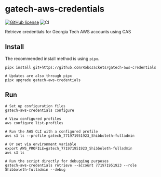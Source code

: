 # gatech-aws-credentials
[![GitHub license](https://img.shields.io/github/license/RoboJackets/gatech-aws-credentials)](https://github.com/RoboJackets/gatech-aws-credentials/blob/main/LICENSE) ![CI](https://github.com/RoboJackets/gatech-aws-credentials/workflows/CI/badge.svg)

Retrieve credentials for Georgia Tech AWS accounts using CAS

## Install
The recommended install method is using `pipx`.

```shell
pipx install git+https://github.com/RoboJackets/gatech-aws-credentials

# Updates are also through pipx
pipx upgrade gatech-aws-credentials
```

## Run
```shell
# Set up configuration files
gatech-aws-credentials configure

# View configured profiles
aws configure list-profiles

# Run the AWS CLI with a configured profile
aws s3 ls --profile gatech_771971951923_Shibboleth-fulladmin

# Or set via environment variable
export AWS_PROFILE=gatech_771971951923_Shibboleth-fulladmin
aws s3 ls

# Run the script directly for debugging purposes
gatech-aws-credentials retrieve --account 771971951923 --role Shibboleth-fulladmin --debug
```
